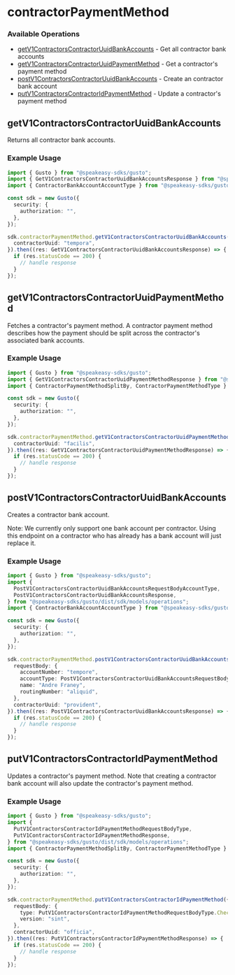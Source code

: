 # contractorPaymentMethod

### Available Operations

* [getV1ContractorsContractorUuidBankAccounts](#getv1contractorscontractoruuidbankaccounts) - Get all contractor bank accounts
* [getV1ContractorsContractorUuidPaymentMethod](#getv1contractorscontractoruuidpaymentmethod) - Get a contractor's payment method
* [postV1ContractorsContractorUuidBankAccounts](#postv1contractorscontractoruuidbankaccounts) - Create an contractor bank account
* [putV1ContractorsContractorIdPaymentMethod](#putv1contractorscontractoridpaymentmethod) - Update a contractor's payment method

## getV1ContractorsContractorUuidBankAccounts

Returns all contractor bank accounts.

### Example Usage

```typescript
import { Gusto } from "@speakeasy-sdks/gusto";
import { GetV1ContractorsContractorUuidBankAccountsResponse } from "@speakeasy-sdks/gusto/dist/sdk/models/operations";
import { ContractorBankAccountAccountType } from "@speakeasy-sdks/gusto/dist/sdk/models/shared";

const sdk = new Gusto({
  security: {
    authorization: "",
  },
});

sdk.contractorPaymentMethod.getV1ContractorsContractorUuidBankAccounts({
  contractorUuid: "tempora",
}).then((res: GetV1ContractorsContractorUuidBankAccountsResponse) => {
  if (res.statusCode == 200) {
    // handle response
  }
});
```

## getV1ContractorsContractorUuidPaymentMethod

Fetches a contractor's payment method. A contractor payment method describes how the payment should be split across the contractor's associated bank accounts.

### Example Usage

```typescript
import { Gusto } from "@speakeasy-sdks/gusto";
import { GetV1ContractorsContractorUuidPaymentMethodResponse } from "@speakeasy-sdks/gusto/dist/sdk/models/operations";
import { ContractorPaymentMethodSplitBy, ContractorPaymentMethodType } from "@speakeasy-sdks/gusto/dist/sdk/models/shared";

const sdk = new Gusto({
  security: {
    authorization: "",
  },
});

sdk.contractorPaymentMethod.getV1ContractorsContractorUuidPaymentMethod({
  contractorUuid: "facilis",
}).then((res: GetV1ContractorsContractorUuidPaymentMethodResponse) => {
  if (res.statusCode == 200) {
    // handle response
  }
});
```

## postV1ContractorsContractorUuidBankAccounts

Creates a contractor bank account.

Note: We currently only support one bank account per contractor. Using this endpoint on a contractor who has already
has a bank account will just replace it.

### Example Usage

```typescript
import { Gusto } from "@speakeasy-sdks/gusto";
import {
  PostV1ContractorsContractorUuidBankAccountsRequestBodyAccountType,
  PostV1ContractorsContractorUuidBankAccountsResponse,
} from "@speakeasy-sdks/gusto/dist/sdk/models/operations";
import { ContractorBankAccountAccountType } from "@speakeasy-sdks/gusto/dist/sdk/models/shared";

const sdk = new Gusto({
  security: {
    authorization: "",
  },
});

sdk.contractorPaymentMethod.postV1ContractorsContractorUuidBankAccounts({
  requestBody: {
    accountNumber: "tempore",
    accountType: PostV1ContractorsContractorUuidBankAccountsRequestBodyAccountType.Checking,
    name: "Andre Franey",
    routingNumber: "aliquid",
  },
  contractorUuid: "provident",
}).then((res: PostV1ContractorsContractorUuidBankAccountsResponse) => {
  if (res.statusCode == 200) {
    // handle response
  }
});
```

## putV1ContractorsContractorIdPaymentMethod

Updates a contractor's payment method. Note that creating a contractor bank account will also update the contractor's payment method.

### Example Usage

```typescript
import { Gusto } from "@speakeasy-sdks/gusto";
import {
  PutV1ContractorsContractorIdPaymentMethodRequestBodyType,
  PutV1ContractorsContractorIdPaymentMethodResponse,
} from "@speakeasy-sdks/gusto/dist/sdk/models/operations";
import { ContractorPaymentMethodSplitBy, ContractorPaymentMethodType } from "@speakeasy-sdks/gusto/dist/sdk/models/shared";

const sdk = new Gusto({
  security: {
    authorization: "",
  },
});

sdk.contractorPaymentMethod.putV1ContractorsContractorIdPaymentMethod({
  requestBody: {
    type: PutV1ContractorsContractorIdPaymentMethodRequestBodyType.Check,
    version: "sint",
  },
  contractorUuid: "officia",
}).then((res: PutV1ContractorsContractorIdPaymentMethodResponse) => {
  if (res.statusCode == 200) {
    // handle response
  }
});
```

